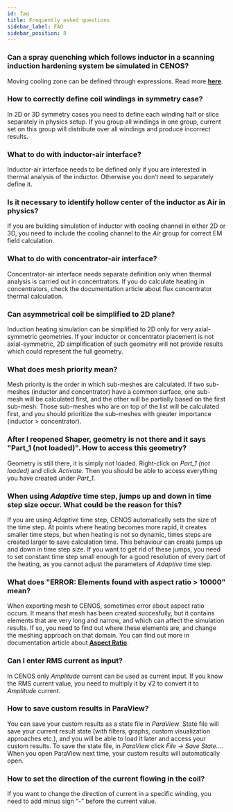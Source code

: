 ```yaml
---
id: faq
title: Frequently asked questions
sidebar_label: FAQ
sidebar_position: 8
---
```


### Can a spray quenching which follows inductor in a scanning induction hardening system be simulated in CENOS?

Moving cooling zone can be defined through expressions. Read more [**here**](/field-expressions#moving-spray-cooling).

### How to correctly define coil windings in symmetry case?

In 2D or 3D symmetry cases you need to define each winding half or slice separately in physics setup. If you group all windings in one group, current set on this group will distribute over all windings and produce incorrect results.

### What to do with inductor-air interface?

Inductor-air interface needs to be defined only if you are interested in thermal analysis of the inductor. Otherwise you don’t need to separately define it.

### Is it necessary to identify hollow center of the inductor as Air in physics?

If you are building simulation of inductor with cooling channel in either 2D or 3D, you need to include the cooling channel to the *Air* group for correct EM field calculation.

### What to do with concentrator-air interface?

Concentrator-air interface needs separate definition only when thermal analysis is carried out in concentrators. If you do calculate heating in concentrators, check the documentation article about flux concentrator thermal calculation.

### Can asymmetrical coil be simplified to 2D plane?

Induction heating simulation can be simplified to 2D only for very axial-symmetric geometries. If your inductor or concentrator placement is not axial-symmetric, 2D simplification of such geometry will not provide results which could represent the full geometry.

### What does mesh priority mean?

Mesh priority is the order in which sub-meshes are calculated. If two sub-meshes (inductor and concentrator) have a common surface, one sub-mesh will be calculated first, and the other will be partially based on the first sub-mesh. Those sub-meshes who are on top of the list will be calculated first, and you should prioritize the sub-meshes with greater importance (inductor > concentrator).

### After I reopened Shaper, geometry is not there and it says "Part_1 (not loaded)". How to access this geometry?

Geometry is still there, it is simply not loaded. Right-click on *Part_1 (not loaded)* and click *Activate*. Then you should be able to access everything you have created under *Part_1*.

### When using *Adaptive* time step, jumps up and down in time step size occur. What could be the reason for this?

If you are using *Adaptive* time step, CENOS automatically sets the size of the time step. At points where heating becomes more rapid, it creates smaller time steps, but when heating is not so dynamic, times steps are created larger to save calculation time. This behaviour can create jumps up and down in time step size. If you want to get rid of these jumps, you need to set constant time step small enough for a good resolution of every part of the heating, as you cannot adjust the parameters of *Adaptive* time step.

### What does "ERROR: Elements found with aspect ratio > 10000" mean?

When exporting mesh to CENOS, sometimes error about aspect ratio occurs. It means that mesh has been created succesfully, but it contains elements that are very long and narrow, and which can affect the simulation results. If so, you need to find out where these elements are, and change the meshing approach on that domain. You can find out more in documentation article about [**Aspect Ratio**](/aspect-ratio).

### Can I enter RMS current as input?

In CENOS only *Amplitude* current can be used as current input. If you know the RMS current value, you need to multiply it by √2 to convert it to *Amplitude* current.

### How to save custom results in ParaView?

You can save your custom results as a state file in *ParaView*. State file will save your current result state (with filters, graphs, custom visualization approaches etc.), and you will be able to load it later and access your custom results. To save the state file, in *ParaView* click *File → Save State…*. When you open ParaView next time, your custom results will automatically open.

### How to set the direction of the current flowing in the coil?

If you want to change the direction of current in a specific winding, you need to add minus sign “-” before the current value.
